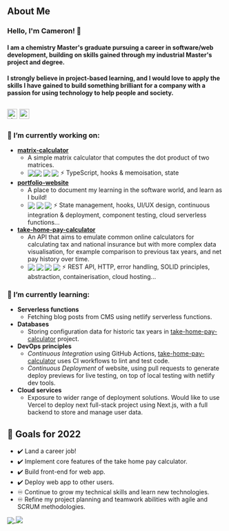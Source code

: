 ## About Me
### Hello, I'm Cameron! 👋
#### I am a chemistry Master's graduate pursuing a career in software/web development, building on skills gained through my industrial Master's project and degree. 

#### I strongly believe in project-based learning, and I would love to apply the skills I have gained to build something brilliant for a company with a passion for using technology to help people and society.
 <a href="https://www.linkedin.com/in/cameron-mackenzie1999/" target="_blank"><img alt="linkedin | LinkedIn" height="23px" src="https://img.shields.io/badge/LinkedIn-0077B5?style=for-the-badge&logo=linkedin&logoColor=white" /></a> <a href="https://www.cameronmackenzie.dev" target="_blank"><img alt="website link" height="23px" src="https://img.shields.io/badge/Website-10b981?style=for-the-badge&logo=&logoColor=white" /></a>  
---
### 🔭 I’m currently working on:
- [**matrix-calculator**](https://github.com/CameronMackenzie99/matrix-calculator)
	- A simple matrix calculator that computes the dot product of two matrices.
	- <img align="center" src="https://img.shields.io/badge/react-%2320232a.svg?style=for-the-badge&logo=react&logoColor=%2361DAFB" /><img align="center" src="https://img.shields.io/badge/typescript-%23007ACC.svg?style=for-the-badge&logo=typescript&logoColor=white" /> <img align="center" src="https://img.shields.io/badge/tailwindcss-%2338B2AC.svg?style=for-the-badge&logo=tailwind-css&logoColor=white" /> <img align="center" src="https://img.shields.io/badge/netlify-%23000000.svg?style=for-the-badge&logo=netlify&logoColor=#00C7B7" /> ⚡ TypeScript, hooks & memoisation, state
- [**portfolio-website**](https://github.com/CameronMackenzie99/portfolio-website) 
	- A place to document my learning in the software world, and learn as I build!
	- <img align="center" src="https://img.shields.io/badge/react-%2320232a.svg?style=for-the-badge&logo=react&logoColor=%2361DAFB" /> <img align="center" src="https://img.shields.io/badge/tailwindcss-%2338B2AC.svg?style=for-the-badge&logo=tailwind-css&logoColor=white" /> <img align="center" src="https://img.shields.io/badge/netlify-%23000000.svg?style=for-the-badge&logo=netlify&logoColor=#00C7B7" /> ⚡ State management, hooks, UI/UX design, continuous integration & deployment, component testing, cloud serverless functions...
- [**take-home-pay-calculator**](https://github.com/CameronMackenzie99/take-home-pay-calculator)
	- An API that aims to emulate common online calculators for calculating tax and national insurance but with more complex data visualisation, for example comparison to previous tax years, and net pay history over time.
	- <img align="center" src="https://img.shields.io/badge/python-3670A0?style=for-the-badge&logo=python&logoColor=ffdd54" /> <img align="center" src="https://img.shields.io/badge/FastAPI-005571?style=for-the-badge&logo=fastapi" /> <img align="center" src="https://img.shields.io/badge/docker-%230db7ed.svg?style=for-the-badge&logo=docker&logoColor=white" /> <img align="center" src="https://img.shields.io/badge/AWS-%23FF9900.svg?style=for-the-badge&logo=amazon-aws&logoColor=white" /> ⚡ REST API, HTTP, error handling, SOLID principles, abstraction, containerisation, cloud hosting...
	
### 🌱 I’m currently learning:
- **Serverless functions**
	- Fetching blog posts from CMS using netlify serverless functions.
- **Databases**
	- Storing configuration data for historic tax years in [take-home-pay-calculator](https://github.com/CameronMackenzie99/take-home-pay-calculator) project.
- **DevOps principles**
	- _Continuous Integration_ using GitHub Actions, [take-home-pay-calculator](https://github.com/CameronMackenzie99/take-home-pay-calculator) uses CI workflows to lint and test code. 
	- _Continuous Deployment_ of website, using pull requests to generate deploy previews for live testing, on top of local testing with netlify dev tools.
- **Cloud services**
	- Exposure to wider range of deployment solutions. Would like to use Vercel to deploy next full-stack project using Next.js, with a full backend to store and manage user data.

## 🥅 Goals for 2022
- ✔️ Land a career job!
- ✔️ Implement core features of the take home pay calculator.
- ✔️ Build front-end for web app.
- ✔️ Deploy web app to other users.
- ♾️ Continue to grow my technical skills and learn new technologies.
- ♾️ Refine my project planning and teamwork abilities with agile and SCRUM methodologies.

<a href="https://github.com/anuraghazra/github-readme-stats">
  <img align="center" src="https://github-readme-stats.vercel.app/api?username=CameronMackenzie99&theme=dark&show_icons=true" />
</a>
<a href="https://github.com/anuraghazra/github-readme-stats">
  <img align="top" src="https://github-readme-stats.vercel.app/api/top-langs/?username=CameronMackenzie99&hide=html&layout=compact&theme=dark" />
</a>
<!--
**CameronMackenzie99/CameronMackenzie99** is a ✨ _special_ ✨ repository because its `README.md` (this file) appears on your GitHub profile.

Here are some ideas to get you started:

- 🔭 I’m currently working on ...
- 🌱 I’m currently learning ...
- 👯 I’m looking to collaborate on ...
- 🤔 I’m looking for help with ...
- 💬 Ask me about ...
- 📫 How to reach me: ...
- 😄 Pronouns: ...
- ⚡ Fun fact: ...
-->
